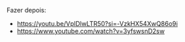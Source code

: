 Fazer depois:
- https://youtu.be/VplDlwLTR50?si=-VzkHX54XwQ86o9i
- https://www.youtube.com/watch?v=3yfswsnD2sw